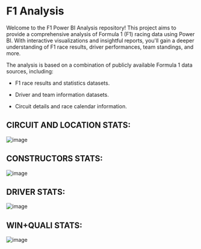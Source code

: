# F1 Analysis
Welcome to the F1 Power BI Analysis repository! This project aims to provide a comprehensive analysis of Formula 1 (F1) racing data using Power BI. With interactive visualizations and insightful reports, you'll gain a deeper understanding of F1 race results, driver performances, team standings, and more.

The analysis is based on a combination of publicly available Formula 1 data sources, including:

-  F1 race results and statistics datasets.

-  Driver and team information datasets.

-  Circuit details and race calendar information.

## CIRCUIT AND LOCATION STATS:

![image](https://github.com/ramananstark/F1-powerbi-analysis/assets/91188550/a7a55f50-e842-4b6e-8063-9b26ce549ac7)

## CONSTRUCTORS STATS:

![image](https://github.com/ramananstark/F1-powerbi-analysis/assets/91188550/fdd7f121-3fd8-455d-873d-b0bdc9463334)

## DRIVER STATS:

![image](https://github.com/ramananstark/F1-powerbi-analysis/assets/91188550/7823ffe1-931f-442a-be95-1bca836e954e)

## WIN+QUALI STATS:

![image](https://github.com/ramananstark/F1-powerbi-analysis/assets/91188550/67c7c4f9-0179-42ae-a4ae-4cc329b005c0)



